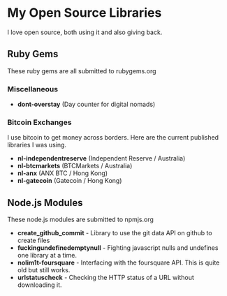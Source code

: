 # My Open Source Libraries

I love open source, both using it and also giving back.

## Ruby Gems

These ruby gems are all submitted to rubygems.org

### Miscellaneous

* **dont-overstay** (Day counter for digital nomads)

### Bitcoin Exchanges

I use bitcoin to get money across borders. Here are the current published libraries I was using.

* **nl-independentreserve** (Independent Reserve / Australia)
* **nl-btcmarkets** (BTCMarkets / Australia)
* **nl-anx** (ANX BTC / Hong Kong)
* **nl-gatecoin** (Gatecoin / Hong Kong)

## Node.js Modules

These node.js modules are submitted to npmjs.org

* **create_github_commit** - Library to use the git data API on github to create files
* **fuckingundefinedemptynull** - Fighting javascript nulls and undefines one library at a time.
* **nolim1t-foursquare** - Interfacing with the foursquare API. This is quite old but still works.
* **urlstatuscheck** - Checking the HTTP status of a URL without downloading it.

